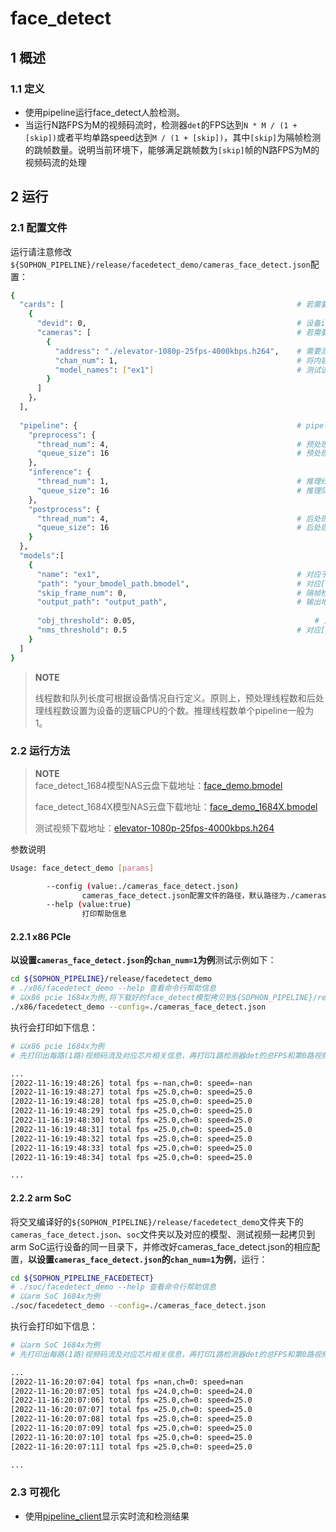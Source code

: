 # face_detect

## 1 概述

### 1.1 定义

- 使用pipeline运行face_detect人脸检测。
- 当运行N路FPS为M的视频码流时，检测器`det`的FPS达到`N * M / (1 + [skip])`或者平均单路speed达到`M / (1 + [skip])`，其中`[skip]`为隔帧检测的跳帧数量。说明当前环境下，能够满足跳帧数为`[skip]`帧的N路FPS为M的视频码流的处理


## 2 运行

### 2.1 配置文件

运行请注意修改`${SOPHON_PIPELINE}/release/facedetect_demo/cameras_face_detect.json`配置：

```bash
{
  "cards": [													# 若需要配置多个device，可以在cards下添加多组devid和cameras信息
    {
      "devid": 0,												# 设备id
      "cameras": [												# 若需要配置多个视频码流，可以在cameras下添加多组address和chan_num信息。若配置了多个address或多个cards，总的视频码流路数为所有的[chan_num]数量之和
        {
          "address": "./elevator-1080p-25fps-4000kbps.h264",	# 需要测试视频码流的地址，如果是本地文件，只支持h264/h265格式
          "chan_num": 1,										# 将内容为上述[address]的视频码流配置[chan_num]数量的路数。默认设置为1，会接入1路的内容为上述[address]的视频码流。
          "model_names": ["ex1"]								# 测试该[address]视频码流的模型名称，需要和此配置文件下面的[models]参数内的模型自定义名称[name]一致，表示使用该模型，多个模型的名字用逗号分开。
        }
      ]
    }，
  ],
  
  "pipeline": {													# pipeline中的线程数和队列长度
    "preprocess": {
      "thread_num": 4,											# 预处理线程数
      "queue_size": 16											# 预处理队列最大长度
    },
    "inference": {
      "thread_num": 1,											# 推理线程数
      "queue_size": 16											# 推理队列最大长度
    },
    "postprocess": {
      "thread_num": 4,											# 后处理线程数
      "queue_size": 16											# 后处理队列最大长度
    }
  },
  "models":[
    {
      "name": "ex1",											# 对应于[path]的模型自定义名称
      "path": "your_bmodel_path.bmodel",	        			# 对应[name]的bmodel模型的路径
      "skip_frame_num": 0,										# 隔帧检测的跳帧数量。当设置为0时表示程序不跳帧检测，当设置为1时表示程序每间隔1帧做一次模型的pipeline。
      "output_path": "output_path",                     		# 输出地址，只支持rtsp，tcp 格式为protocol://ip:port/, 例如rtsp://192.168.0.1:8554/test ， tcp://172.28.1.1:5353。对于rtsp推流，地址为rtsp server配置的地址。对于tcp，需要开放自己配置的端口。
      
      "obj_threshold": 0.05,										# 对应[path]的bmodel模型画框的置信度阈值
      "nms_threshold": 0.5										# 对应[path]的bmodel模型后处理的非极大值抑制阈值
    }
  ]
}
```

> **NOTE**  
> 
> 线程数和队列长度可根据设备情况自行定义。原则上，预处理线程数和后处理线程数设置为设备的逻辑CPU的个数。推理线程数单个pipeline一般为1。

### 2.2 运行方法

  > **NOTE**  
  > face_detect_1684模型NAS云盘下载地址：[face_demo.bmodel](http://219.142.246.77:65000/sharing/oD4Jb0RVZ)
  >
  > face_detect_1684X模型NAS云盘下载地址：[face_demo_1684X.bmodel](http://219.142.246.77:65000/sharing/Yk3o6QdXD)
  >
  > 测试视频下载地址：[elevator-1080p-25fps-4000kbps.h264](http://219.142.246.77:65000/sharing/tU6pYuuau)

参数说明

```bash
Usage: face_detect_demo [params]

        --config (value:./cameras_face_detect.json)
                cameras_face_detect.json配置文件的路径，默认路径为./cameras_face_detect.json。
        --help (value:true)
                打印帮助信息
```

#### 2.2.1 x86 PCIe

**以设置`cameras_face_detect.json`的`chan_num=1`为例**测试示例如下：

```bash
cd ${SOPHON_PIPELINE}/release/facedetect_demo
# ./x86/facedetect_demo --help 查看命令行帮助信息
# 以x86 pcie 1684x为例,将下载好的face_detect模型拷贝到${SOPHON_PIPELINE}/release/facedetect_demo目录下运行
./x86/facedetect_demo --config=./cameras_face_detect.json
```

执行会打印如下信息：

```bash
# 以x86 pcie 1684x为例
# 先打印出每路(1路)视频码流及对应芯片相关信息，再打印1路检测器det的总FPS和第0路视频码流处理对应的speed信息。其中，FPS和speed信息与当前运行设备的硬件配置相关，不同设备运行结果不同属正常现象，且同一设备运行程序过程中FPS和speed信息有一定波动属于正常现象。FPS和speed信息如下所示：

...
[2022-11-16:19:48:26] total fps =-nan,ch=0: speed=-nan
[2022-11-16:19:48:27] total fps =25.0,ch=0: speed=25.0
[2022-11-16:19:48:28] total fps =25.0,ch=0: speed=25.0
[2022-11-16:19:48:29] total fps =25.0,ch=0: speed=25.0
[2022-11-16:19:48:30] total fps =25.0,ch=0: speed=25.0
[2022-11-16:19:48:31] total fps =25.0,ch=0: speed=25.0
[2022-11-16:19:48:32] total fps =25.0,ch=0: speed=25.0
[2022-11-16:19:48:33] total fps =25.0,ch=0: speed=25.0
[2022-11-16:19:48:34] total fps =25.0,ch=0: speed=25.0

...
```

#### 2.2.2 arm SoC

将交叉编译好的`${SOPHON_PIPELINE}/release/facedetect_demo`文件夹下的`cameras_face_detect.json`、`soc`文件夹以及对应的模型、测试视频一起拷贝到arm SoC运行设备的同一目录下，并修改好cameras_face_detect.json的相应配置，**以设置`cameras_face_detect.json`的`chan_num=1`为例**，运行：

```bash
cd ${SOPHON_PIPELINE_FACEDETECT}
# ./soc/facedetect_demo --help 查看命令行帮助信息
# 以arm SoC 1684x为例
./soc/facedetect_demo --config=./cameras_face_detect.json 
```

执行会打印如下信息：

```bash
# 以arm SoC 1684x为例
# 先打印出每路(1路)视频码流及对应芯片相关信息，再打印1路检测器det的总FPS和第0路视频码流处理对应的speed信息。其中，FPS和speed信息与当前运行设备的硬件配置相关，不同设备运行结果不同属正常现象，且同一设备运行程序过程中FPS和speed信息有一定波动属于正常现象。FPS和speed信息如下所示：

...
[2022-11-16:20:07:04] total fps =nan,ch=0: speed=nan
[2022-11-16:20:07:05] total fps =24.0,ch=0: speed=24.0
[2022-11-16:20:07:06] total fps =25.0,ch=0: speed=25.0
[2022-11-16:20:07:07] total fps =25.0,ch=0: speed=25.0
[2022-11-16:20:07:08] total fps =25.0,ch=0: speed=25.0
[2022-11-16:20:07:09] total fps =25.0,ch=0: speed=25.0
[2022-11-16:20:07:10] total fps =25.0,ch=0: speed=25.0
[2022-11-16:20:07:11] total fps =25.0,ch=0: speed=25.0

...
```

### 2.3 可视化
- 使用[pipeline_client](./pipeline_client_visualization.md)显示实时流和检测结果
